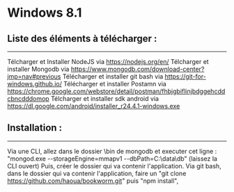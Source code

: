 # Windows 8.1
## Liste des éléments à télécharger :
-----------------
Télcharger et Installer NodeJS via https://nodejs.org/en/
Télcharger et installer Mongodb via https://www.mongodb.com/download-center?jmp=nav#previous
Télécharger et installer git bash via https://git-for-windows.github.io/
Télécharger et installer Postamn via https://chrome.google.com/webstore/detail/postman/fhbjgbiflinjbdggehcddcbncdddomop
Télcharger et installer sdk android via https://dl.google.com/android/installer_r24.4.1-windows.exe
## Installation :
-----------------
Via une CLI, allez dans le dossier \bin de mongodb et executer cet ligne :
"mongod.exe --storageEngine=mmapv1 --dbPath=C:\data\db" (laissez la CLI ouvert)
Puis, créer le dossier qui va contenir l'application.
Via git bash, dans le dossier qui va contenir l'application, faire un 
"git clone https://github.com/haoua/bookworm.git"
puis "npm install",
 

